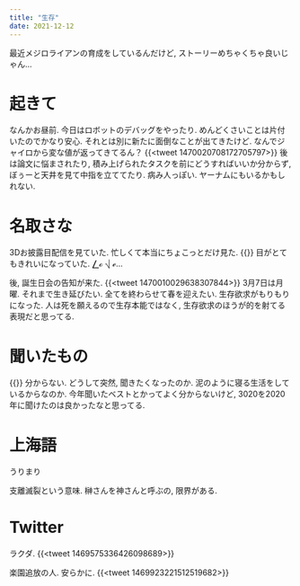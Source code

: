 ```yaml
---
title: "生存"
date: 2021-12-12
---
```


最近メジロライアンの育成をしているんだけど, ストーリーめちゃくちゃ良いじゃん...
# 起きて
なんかお昼前. 今日はロボットのデバッグをやったり. めんどくさいことは片付いたのでかなり安心. それとは別に新たに面倒なことが出てきたけど. なんでジャイロから変な値が返ってきてるん？
{{<tweet 1470020708172705797>}}
後は論文に悩まされたり, 積み上げられたタスクを前にどうすればいいか分からず, ぼぅーと天井を見て中指を立ててたり. 病み人っぽい. ヤーナムにもいるかもしれない.

# 名取さな
3Dお披露目配信を見ていた. 忙しくて本当にちょこっとだけ見た.
{{<youtube jd3EMbxDIYs>}}
目がとてもきれいになっていた. ⎳ℴ ⎷ ℯ...

後, 誕生日会の告知が来た.
{{<tweet 1470010029638307844>}}
3月7日は月曜. それまで生き延びたい. 全てを終わらせて春を迎えたい. 生存欲求がもりもりになった. 人は死を願えるので生存本能ではなく, 生存欲求のほうが的を射てる表現だと思ってる.
# 聞いたもの

{{<bandcamp-track id="71213294" layout="large">}}
分からない. どうして突然, 聞きたくなったのか. 泥のように寝る生活をしているからなのか. 今年聞いたベストとかってよく分からないけど, 3020を2020年に聞けたのは良かったなと思ってる.


# 上海語
うりまり

支離滅裂という意味. 榊さんを神さんと呼ぶの, 限界がある.
# Twitter
ラクダ.
{{<tweet 1469575336426098689>}}

楽園追放の人. 安らかに.
{{<tweet 1469923221512519682>}}